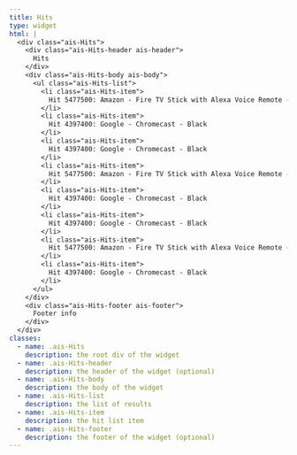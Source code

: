 ```yaml
---
title: Hits
type: widget
html: |
  <div class="ais-Hits">
    <div class="ais-Hits-header ais-header">
      Hits
    </div>
    <div class="ais-Hits-body ais-body">
      <ul class="ais-Hits-list">
        <li class="ais-Hits-item">
          Hit 5477500: Amazon - Fire TV Stick with Alexa Voice Remote - Black
        </li>
        <li class="ais-Hits-item">
          Hit 4397400: Google - Chromecast - Black
        </li>
        <li class="ais-Hits-item">
          Hit 4397400: Google - Chromecast - Black
        </li>
        <li class="ais-Hits-item">
          Hit 5477500: Amazon - Fire TV Stick with Alexa Voice Remote - Black
        </li>
        <li class="ais-Hits-item">
          Hit 4397400: Google - Chromecast - Black
        </li>
        <li class="ais-Hits-item">
          Hit 4397400: Google - Chromecast - Black
        </li>
        <li class="ais-Hits-item">
          Hit 5477500: Amazon - Fire TV Stick with Alexa Voice Remote - Black
        </li>
        <li class="ais-Hits-item">
          Hit 4397400: Google - Chromecast - Black
        </li>
      </ul>
    </div>
    <div class="ais-Hits-footer ais-footer">
      Footer info
    </div>
  </div>
classes:
  - name: .ais-Hits
    description: the root div of the widget
  - name: .ais-Hits-header
    description: the header of the widget (optional)
  - name: .ais-Hits-body
    description: the body of the widget
  - name: .ais-Hits-list
    description: the list of results
  - name: .ais-Hits-item
    description: the hit list item
  - name: .ais-Hits-footer
    description: the footer of the widget (optional)
---
```

